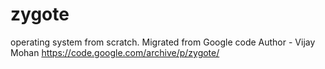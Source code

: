 # zygote
operating system from scratch.
Migrated from Google code
Author - Vijay Mohan
https://code.google.com/archive/p/zygote/
